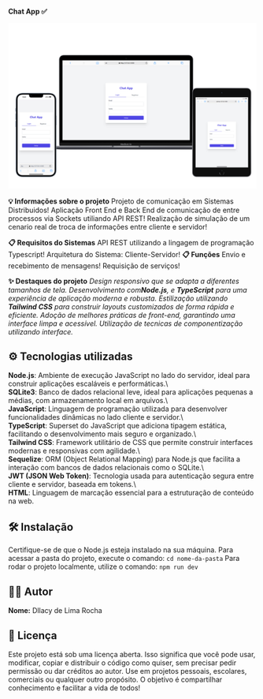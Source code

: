 **Chat App ✅**

![Descrição da image](./src/chat-app.png)

**💡 Informações sobre o projeto**
Projeto de comunicação em Sistemas Distribuidos!
Aplicação Front End e Back End de comunicação de entre processos via Sockets utiliando API REST!
Realização de simulação de um cenario real de troca de informações entre cliente e servidor!

**📋 Requisitos do Sistemas**
API REST utilizando a lingagem de programação Typescript!
Arquitetura do Sistema: Cliente-Servidor!
**📋 Funções**
Envio e recebimento de mensagens!
Requisição de serviços!

**✨ Destaques do projeto**
*Design responsivo que se adapta a diferentes tamanhos de tela.*
*Desenvolvimento com**Node.js**, e **TypeScript** para uma experiência de aplicação moderna e robusta.*
*Estilização utilizando **Tailwind CSS** para construir layouts customizados de forma rápida e eficiente.*
*Adoção de melhores práticas de front-end, garantindo uma interface limpa e acessível.*
*Utilização de tecnicas de componentização utilizando interface.*

## ⚙️ Tecnologias utilizadas

**Node.js**: Ambiente de execução JavaScript no lado do servidor, ideal para construir aplicações escaláveis e performáticas.\\  
**SQLite3**: Banco de dados relacional leve, ideal para aplicações pequenas a médias, com armazenamento local em arquivos.\\  
**JavaScript**: Linguagem de programação utilizada para desenvolver funcionalidades dinâmicas no lado cliente e servidor.\\  
**TypeScript**: Superset do JavaScript que adiciona tipagem estática, facilitando o desenvolvimento mais seguro e organizado.\\  
**Tailwind CSS**: Framework utilitário de CSS que permite construir interfaces modernas e responsivas com agilidade.\\  
**Sequelize**: ORM (Object Relational Mapping) para Node.js que facilita a interação com bancos de dados relacionais como o SQLite.\\  
**JWT (JSON Web Token)**: Tecnologia usada para autenticação segura entre cliente e servidor, baseada em tokens.\\  
**HTML**: Linguagem de marcação essencial para a estruturação de conteúdo na web.


## **🛠️ Instalação**
Certifique-se de que o Node.js esteja instalado na sua máquina.
Para acessar a pasta do projeto, execute o comando:
`cd nome-da-pasta`
Para rodar o projeto localmente, utilize o comando:
`npm run dev`

## **👨‍💻 Autor**
**Nome:** Dllacy de Lima Rocha

## **📜 Licença**
Este projeto está sob uma licença aberta. Isso significa que você pode usar, modificar, copiar e distribuir o código como quiser, sem precisar pedir permissão ou dar créditos ao autor. Use em projetos pessoais, escolares, comerciais ou qualquer outro propósito. O objetivo é compartilhar conhecimento e facilitar a vida de todos!




